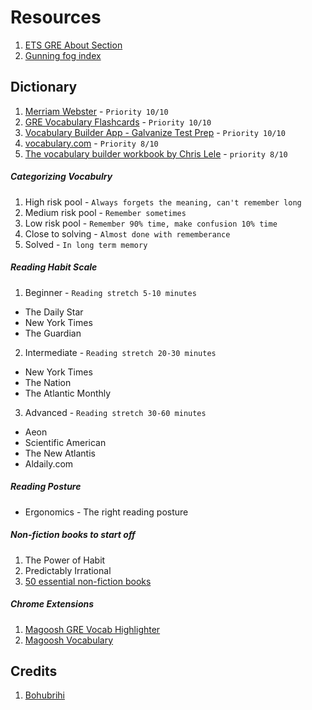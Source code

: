# Resources

1. [ETS GRE About Section](https://www.ets.org/gre/revised_general/about)
2. [Gunning fog index](http://gunning-fog-index.com/)

## Dictionary
1. [Merriam Webster](https://www.merriam-webster.com/) - `Priority 10/10`
2. [GRE Vocabulary Flashcards](https://play.google.com/store/apps/details?id=com.magoosh.flashcards.gre&hl=en&gl=US) - `Priority 10/10`
3. [Vocabulary Builder App - Galvanize Test Prep](https://galvanizetestprep.com/gre-test-prep/vocabulary-builder-app/) - `Priority 10/10`
4. [vocabulary.com](https://www.vocabulary.com/) - `Priority 8/10`
5. [The vocabulary builder workbook by Chris Lele](#) - `priority 8/10` 

##### Categorizing Vocabulry
1. High risk pool -  `Always forgets the meaning, can't remember long`
2. Medium risk pool - `Remember sometimes`
3. Low risk pool - `Remember 90% time, make confusion 10% time`
4. Close to solving - `Almost done with rememberance`
5. Solved - `In long term memory`

##### Reading Habit Scale
1. Beginner - `Reading stretch 5-10 minutes`
  - The Daily Star
  - New York Times
  - The Guardian
2. Intermediate - `Reading stretch 20-30 minutes`
  - New York Times
  - The Nation
  - The Atlantic Monthly
3. Advanced - `Reading stretch 30-60 minutes`
  - Aeon
  - Scientific American
  - The New Atlantis
  - Aldaily.com

##### Reading Posture
- Ergonomics - The right reading posture

##### Non-fiction books to start off
1. The Power of Habit
2. Predictably Irrational
3. [50 essential non-fiction books](https://www.abebooks.com/books/50-essential-non-fiction-books/index.shtml)

##### Chrome Extensions
1. [Magoosh GRE Vocab Highlighter](https://chrome.google.com/webstore/detail/magoosh-gre-vocab-highlig/hlkndiknofmlmajfocifccmplknafjeo?hl=en)
2. [Magoosh Vocabulary](https://chrome.google.com/webstore/detail/magoosh-vocabulary/oooelhhaglnggehlocjjmgngfknfclak)

## Credits
1. [Bohubrihi](https://bohubrihi.com/course/gre-verbal-preparation/)
    
